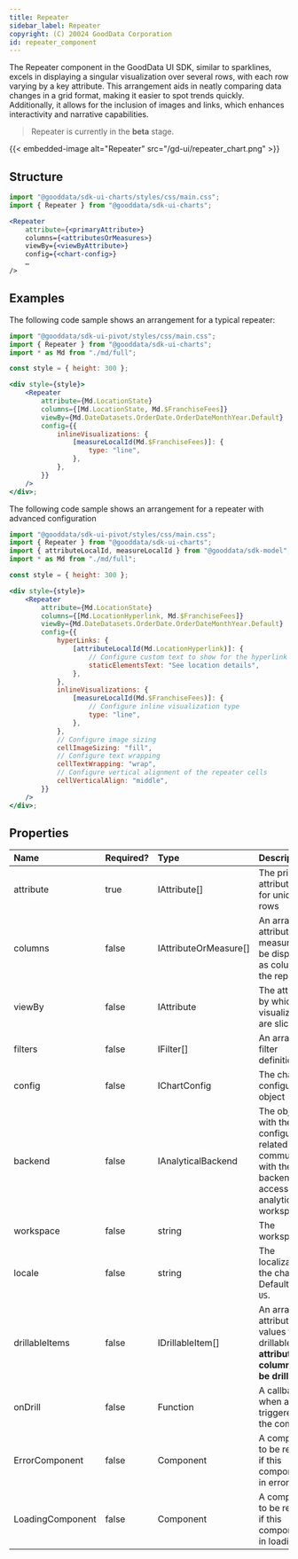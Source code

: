 ```yaml
---
title: Repeater
sidebar_label: Repeater
copyright: (C) 20024 GoodData Corporation
id: repeater_component
---
```


The Repeater component in the GoodData UI SDK, similar to sparklines, excels in displaying a singular visualization over several rows, with each row varying by a key attribute. This arrangement aids in neatly comparing data changes in a grid format, making it easier to spot trends quickly. Additionally, it allows for the inclusion of images and links, which enhances interactivity and narrative capabilities.

> Repeater is currently in the **beta** stage.

{{< embedded-image alt="Repeater" src="/gd-ui/repeater_chart.png" >}}

## Structure

```jsx
import "@gooddata/sdk-ui-charts/styles/css/main.css";
import { Repeater } from "@gooddata/sdk-ui-charts";

<Repeater
    attribute={<primaryAttribute>}
    columns={<attributesOrMeasures>}
    viewBy={<viewByAttribute>}
    config={<chart-config>}
    …
/>
```

## Examples

The following code sample shows an arrangement for a typical repeater:

```jsx
import "@gooddata/sdk-ui-pivot/styles/css/main.css";
import { Repeater } from "@gooddata/sdk-ui-charts";
import * as Md from "./md/full";

const style = { height: 300 };

<div style={style}>
    <Repeater
        attribute={Md.LocationState}
        columns={[Md.LocationState, Md.$FranchiseFees]}
        viewBy={Md.DateDatasets.OrderDate.OrderDateMonthYear.Default}
        config={{
            inlineVisualizations: {
                [measureLocalId(Md.$FranchiseFees)]: {
                    type: "line",
                },
            },
        }}
    />
</div>;
```

The following code sample shows an arrangement for a repeater with advanced configuration

```jsx
import "@gooddata/sdk-ui-pivot/styles/css/main.css";
import { Repeater } from "@gooddata/sdk-ui-charts";
import { attributeLocalId, measureLocalId } from "@gooddata/sdk-model";
import * as Md from "./md/full";

const style = { height: 300 };

<div style={style}>
    <Repeater
        attribute={Md.LocationState}
        columns={[Md.LocationHyperlink, Md.$FranchiseFees]}
        viewBy={Md.DateDatasets.OrderDate.OrderDateMonthYear.Default}
        config={{
            hyperLinks: {
                [attributeLocalId(Md.LocationHyperlink)]: {
                    // Configure custom text to show for the hyperlink label
                    staticElementsText: "See location details",
                },
            },
            inlineVisualizations: {
                [measureLocalId(Md.$FranchiseFees)]: {
                    // Configure inline visualization type
                    type: "line",
                },
            },
            // Configure image sizing
            cellImageSizing: "fill",
            // Configure text wrapping
            cellTextWrapping: "wrap",
            // Configure vertical alignment of the repeater cells
            cellVerticalAlign: "middle",
        }}
    />
</div>;
```

## Properties

| Name             | Required? | Type                  | Description                                                                                                     |
| :--------------- | :-------- | :-------------------- | :-------------------------------------------------------------------------------------------------------------- |
| attribute        | true      | IAttribute[]          | The primary attribute used for unique rows                                                                      |
| columns          | false     | IAttributeOrMeasure[] | An array of attributes or measures to be displayed as columns of the repeater.                                  |
| viewBy           | false     | IAttribute            | The attribute by which inline visualizations are sliced.                                                        |
| filters          | false     | IFilter[]             | An array of filter definitions                                                                                  |
| config           | false     | IChartConfig          | The chart configuration object                                                                                  |
| backend          | false     | IAnalyticalBackend    | The object with the configuration related to communication with the backend and access to analytical workspaces |
| workspace        | false     | string                | The workspace ID                                                                                                |
| locale           | false     | string                | The localization of the chart. Defaults to `en-US`.                                                             |
| drillableItems   | false     | IDrillableItem[]      | An array of attribute values to be drillable, **only attributes in columns can be drilled now**                 |
| onDrill          | false     | Function              | A callback when a drill is triggered on the component                                                           |
| ErrorComponent   | false     | Component             | A component to be rendered if this component is in error state                                                  |
| LoadingComponent | false     | Component             | A component to be rendered if this component is in loading state                                                |
